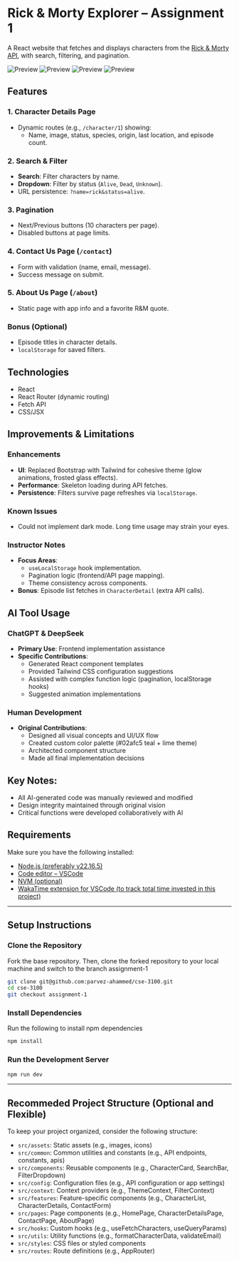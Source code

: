 # Rick & Morty Explorer – Assignment 1

A React website that fetches and displays characters from the [Rick & Morty API](https://rickandmortyapi.com/), with search, filtering, and pagination.

![Preview](https://github.com/user-attachments/assets/8a337959-170f-494d-af3d-cecb144a8c1e)
![Preview](https://github.com/user-attachments/assets/cc6b1650-9541-4e64-9e79-985a10eee31f)
![Preview](https://github.com/user-attachments/assets/87f88bc8-789b-4569-a57c-d9be80ac7cec)
![Preview](https://github.com/user-attachments/assets/4d5e3ba2-046b-457a-842c-df68c3a643d5)

## Features

### 1. **Character Details Page**  
- Dynamic routes (e.g., `/character/1`) showing:  
  - Name, image, status, species, origin, last location, and episode count.  

### 2. **Search & Filter**  
- **Search**: Filter characters by name.  
- **Dropdown**: Filter by status (`Alive`, `Dead`, `Unknown`).  
- URL persistence: `?name=rick&status=alive`.  

### 3. **Pagination**  
- Next/Previous buttons (10 characters per page).  
- Disabled buttons at page limits.  

### 4. **Contact Us Page** (`/contact`)  
- Form with validation (name, email, message).  
- Success message on submit.  

### 5. **About Us Page** (`/about`)  
- Static page with app info and a favorite R&M quote.  

### Bonus (Optional)  
- Episode titles in character details.  
- `localStorage` for saved filters.  

## Technologies  
- React  
- React Router (dynamic routing)  
- Fetch API  
- CSS/JSX 

## Improvements & Limitations  
### **Enhancements**  
- **UI**: Replaced Bootstrap with Tailwind for cohesive theme (glow animations, frosted glass effects).  
- **Performance**: Skeleton loading during API fetches.  
- **Persistence**: Filters survive page refreshes via `localStorage`.  

### **Known Issues**  
- Could not implement dark mode. Long time usage may strain your eyes.  

### **Instructor Notes**  
- **Focus Areas**:  
  - `useLocalStorage` hook implementation.  
  - Pagination logic (frontend/API page mapping).  
  - Theme consistency across components.  
- **Bonus**: Episode list fetches in `CharacterDetail` (extra API calls).  

## AI Tool Usage

### ChatGPT & DeepSeek
- **Primary Use**: Frontend implementation assistance
- **Specific Contributions**:
  - Generated React component templates
  - Provided Tailwind CSS configuration suggestions
  - Assisted with complex function logic (pagination, localStorage hooks)
  - Suggested animation implementations

### Human Development
- **Original Contributions**:
  - Designed all visual concepts and UI/UX flow
  - Created custom color palette (#02afc5 teal + lime theme)
  - Architected component structure
  - Made all final implementation decisions

## Key Notes:
- All AI-generated code was manually reviewed and modified
- Design integrity maintained through original vision
- Critical functions were developed collaboratively with AI


## Requirements

Make sure you have the following installed:

- [Node.js (preferably v22.16.5)](https://nodejs.org/en/download/)
- [Code editor – VSCode](https://code.visualstudio.com/)
- [NVM (optional)](https://github.com/coreybutler/nvm-windows)
- [WakaTime extension for VSCode (to track total time invested in this project)](https://wakatime.com/plugins/vscode)

---

## Setup Instructions

### Clone the Repository

Fork the base repository. Then, clone the forked repository to your local machine and switch to the branch assignment-1

```bash
git clone git@github.com:parvez-ahammed/cse-3100.git
cd cse-3100
git checkout assignment-1
```

### Install Dependencies

Run the following to install npm dependencies

```bash
npm install
```

### Run the Development Server

```bash
npm run dev
```

---


## Recommeded Project Structure (Optional and Flexible)

To keep your project organized, consider the following structure:

- `src/assets`: Static assets (e.g., images, icons)
- `src/common`: Common utilities and constants (e.g., API endpoints, constants, apis)
- `src/components`: Reusable components (e.g., CharacterCard, SearchBar, FilterDropdown)
- `src/config`: Configuration files (e.g., API configuration or app settings)
- `src/context`: Context providers (e.g., ThemeContext, FilterContext)
- `src/features`: Feature-specific components (e.g., CharacterList, CharacterDetails, ContactForm)
- `src/pages`: Page components (e.g., HomePage, CharacterDetailsPage, ContactPage, AboutPage)
- `src/hooks`: Custom hooks (e.g., useFetchCharacters, useQueryParams)
- `src/utils`: Utility functions (e.g., formatCharacterData, validateEmail)
- `src/styles`: CSS files or styled components
- `src/routes`: Route definitions (e.g., AppRouter)
